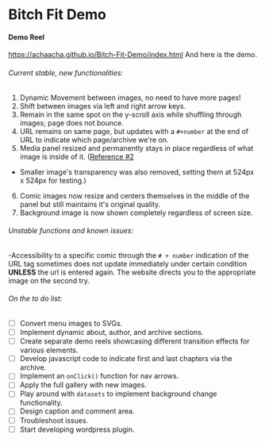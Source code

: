 # Bitch Fit Demo
#### Demo Reel


https://achaacha.github.io/Bitch-Fit-Demo/index.html And here is the demo.

###### Current stable, new functionalities:
1. Dynamic Movement between images, no need to have more pages!
2. Shift between images via left and right arrow keys.
3. Remain in the same spot on the y-scroll axis while shuffling through images; page does not bounce.
4. URL remains on same page, but updates with a `#+number` at the end of URL to indicate which page/archive we're on.
5. Media panel resized and permanently stays in place regardless of what image is inside of it. ([Reference #2](https://achaacha.github.io/Bitch-Fit-Demo/index.html#2)
  - Smaller image's transparency was also removed, setting them at 524px x 524px for testing.)
6. Comic images now resize and centers themselves in the middle of the panel but still maintains it's original quality.
7. Background image is now shown completely regardless of screen size.


###### Unstable functions and known issues:
-Accessibility to a specific comic through the `# + number` indication of the URL tag sometimes does not update immediately under certain condition **UNLESS** the url is entered again. The website directs you to the appropriate image on the second try.

###### On the to do list:
- [ ] Convert menu images to SVGs.
- [ ] Implement dynamic about, author, and archive sections.
- [ ] Create separate demo reels showcasing different transition effects for various elements.
- [ ] Develop javascript code to indicate first and last chapters via the archive.
- [ ] Implement an `onClick()` function for nav arrows.
- [ ] Apply the full gallery with new images.
- [ ] Play around with `datasets` to implement background change functionality.
- [ ] Design caption and comment area.
- [ ] Troubleshoot issues.
- [ ] Start developing wordpress plugin.

